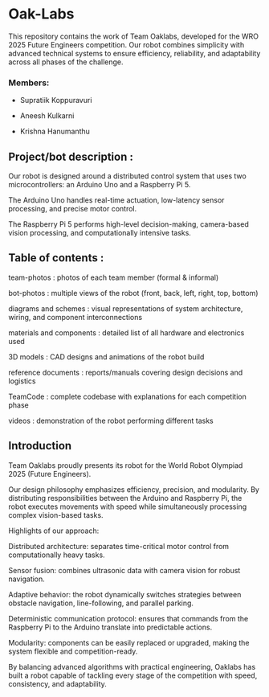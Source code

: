 # Oak-Labs

This repository contains the work of Team Oaklabs, developed for the WRO 2025 Future Engineers competition. Our robot combines simplicity with advanced technical systems to ensure efficiency, reliability, and adaptability across all phases of the challenge.

### Members:
 - Supratiik Koppuravuri

 - Aneesh Kulkarni

 - Krishna Hanumanthu

## Project/bot description :

Our robot is designed around a distributed control system that uses two microcontrollers: an Arduino Uno and a Raspberry Pi 5.

The Arduino Uno handles real-time actuation, low-latency sensor processing, and precise motor control.

The Raspberry Pi 5 performs high-level decision-making, camera-based vision processing, and computationally intensive tasks.

## Table of contents :

team-photos : photos of each team member (formal & informal)

bot-photos : multiple views of the robot (front, back, left, right, top, bottom)

diagrams and schemes : visual representations of system architecture, wiring, and component interconnections

materials and components : detailed list of all hardware and electronics used

3D models : CAD designs and animations of the robot build

reference documents : reports/manuals covering design decisions and logistics

TeamCode : complete codebase with explanations for each competition phase

videos : demonstration of the robot performing different tasks

## Introduction

Team Oaklabs proudly presents its robot for the World Robot Olympiad 2025 (Future Engineers).

Our design philosophy emphasizes efficiency, precision, and modularity. By distributing responsibilities between the Arduino and Raspberry Pi, the robot executes movements with speed while simultaneously processing complex vision-based tasks.

Highlights of our approach:

Distributed architecture: separates time-critical motor control from computationally heavy tasks.

Sensor fusion: combines ultrasonic data with camera vision for robust navigation.

Adaptive behavior: the robot dynamically switches strategies between obstacle navigation, line-following, and parallel parking.

Deterministic communication protocol: ensures that commands from the Raspberry Pi to the Arduino translate into predictable actions.

Modularity: components can be easily replaced or upgraded, making the system flexible and competition-ready.

By balancing advanced algorithms with practical engineering, Oaklabs has built a robot capable of tackling every stage of the competition with speed, consistency, and adaptability.
